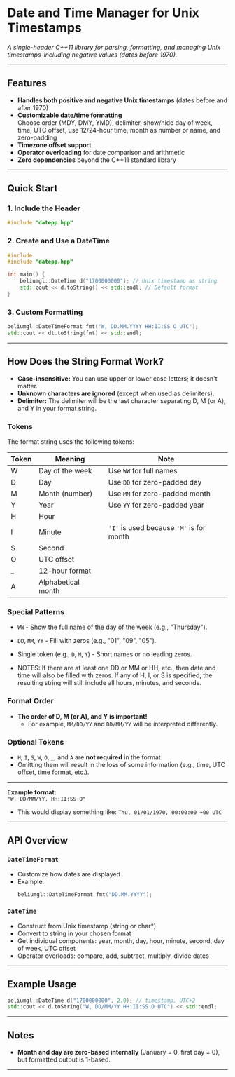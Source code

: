 # Date and Time Manager for Unix Timestamps

*A single-header C++11 library for parsing, formatting, and managing Unix timestamps-including negative values (dates before 1970).*

---

## Features

- **Handles both positive and negative Unix timestamps** (dates before and after 1970)
- **Customizable date/time formatting**  
  Choose order (MDY, DMY, YMD), delimiter, show/hide day of week, time, UTC offset, use 12/24-hour time, month as number or name, and zero-padding
- **Timezone offset support**
- **Operator overloading** for date comparison and arithmetic
- **Zero dependencies** beyond the C++11 standard library

---

## Quick Start

### 1. Include the Header

```cpp
#include "datepp.hpp"
```

### 2. Create and Use a DateTime

```cpp
#include 
#include "datepp.hpp"

int main() {
    beliumgl::DateTime d("1700000000"); // Unix timestamp as string
    std::cout << d.toString() << std::endl; // Default format
}
```

### 3. Custom Formatting

```cpp
beliumgl::DateTimeFormat fmt("W, DD.MM.YYYY HH:II:SS O UTC");
std::cout << dt.toString(fmt) << std::endl;
```

---

## How Does the String Format Work?

- **Case-insensitive:** You can use upper or lower case letters; it doesn't matter.
- **Unknown characters are ignored** (except when used as delimiters).
- **Delimiter:** The delimiter will be the last character separating D, M (or A), and Y in your format string.

### Tokens

The format string uses the following tokens:

| Token | Meaning              | Note                                     |
|-------|----------------------|------------------------------------------|
| W     | Day of the week      | Use `WW` for full names                  |
| D     | Day                  | Use `DD` for zero-padded day             |
| M     | Month (number)       | Use `MM` for zero-padded month           |
| Y     | Year                 | Use `YY` for zero-padded year            |
| H     | Hour                 |                                          |
| I     | Minute               | `'I'` is used because `'M'` is for month |
| S     | Second               |                                          |
| O     | UTC offset           |                                          |
| _     | 12-hour format       |                                          |
| A     | Alphabetical month   |             |

### Special Patterns

- `WW` - Show the full name of the day of the week (e.g., "Thursday").
- `DD`, `MM`, `YY` - Fill with zeros (e.g., "01", "09", "05").
- Single token (e.g., `D`, `M`, `Y`) - Short names or no leading zeros.

- NOTES: If there are at least one DD or MM or HH, etc., then date and time will also be filled with zeros. If any of H, I, or S is specified, the resulting string will still include all hours, minutes, and seconds.
### Format Order

- **The order of D, M (or A), and Y is important!**
    - For example, `MM/DD/YY` and `DD/MM/YY` will be interpreted differently.

### Optional Tokens

- `H`, `I`, `S`, `W`, `O`, `_`, and `A` are **not required** in the format.
- Omitting them will result in the loss of some information (e.g., time, UTC offset, time format, etc.).

---

**Example format:**  
`"W, DD/MM/YY, HH:II:SS O"`  
- This would display something like: `Thu, 01/01/1970, 00:00:00 +00 UTC`
---

## API Overview

### `DateTimeFormat`
- Customize how dates are displayed
- Example:
  ```cpp
  beliumgl::DateTimeFormat fmt("DD.MM.YYYY");
  ```

### `DateTime`
- Construct from Unix timestamp (string or char*)
- Convert to string in your chosen format
- Get individual components: year, month, day, hour, minute, second, day of week, UTC offset
- Operator overloads: compare, add, subtract, multiply, divide dates

---

## Example Usage

```cpp
beliumgl::DateTime d("1700000000", 2.0); // timestamp, UTC+2
std::cout << d.toString("W, DD/MM/YY HH:II:SS O UTC") << std::endl;
```

---

## Notes

- **Month and day are zero-based internally** (January = 0, first day = 0), but formatted output is 1-based.

---
